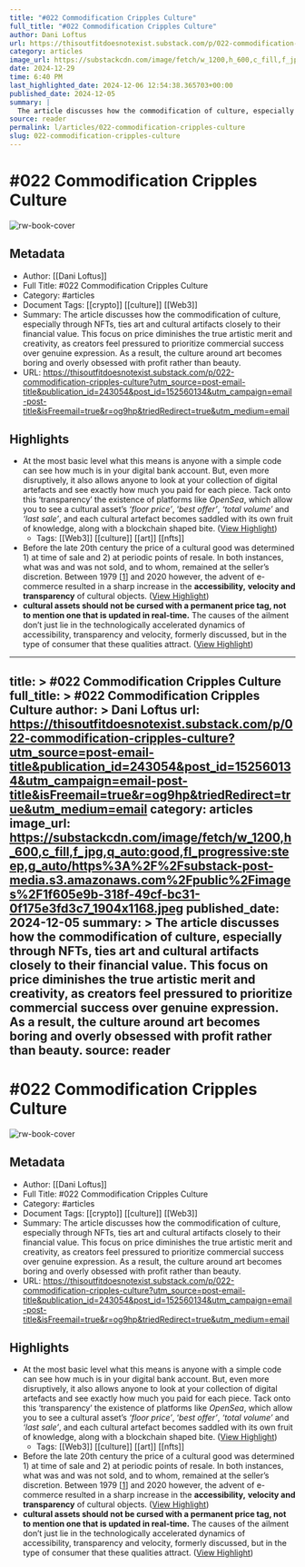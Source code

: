 ```yaml
---
title: "#022 Commodification Cripples Culture"
full_title: "#022 Commodification Cripples Culture"
author: Dani Loftus
url: https://thisoutfitdoesnotexist.substack.com/p/022-commodification-cripples-culture?utm_source=post-email-title&publication_id=243054&post_id=152560134&utm_campaign=email-post-title&isFreemail=true&r=og9hp&triedRedirect=true&utm_medium=email
category: articles
image_url: https://substackcdn.com/image/fetch/w_1200,h_600,c_fill,f_jpg,q_auto:good,fl_progressive:steep,g_auto/https%3A%2F%2Fsubstack-post-media.s3.amazonaws.com%2Fpublic%2Fimages%2F1f605e9b-318f-49cf-bc31-0f175e3fd3c7_1904x1168.jpeg
date: 2024-12-29
time: 6:40 PM
last_highlighted_date: 2024-12-06 12:54:38.365703+00:00
published_date: 2024-12-05
summary: |
  The article discusses how the commodification of culture, especially through NFTs, ties art and cultural artifacts closely to their financial value. This focus on price diminishes the true artistic merit and creativity, as creators feel pressured to prioritize commercial success over genuine expression. As a result, the culture around art becomes boring and overly obsessed with profit rather than beauty.
source: reader
permalink: l/articles/022-commodification-cripples-culture
slug: 022-commodification-cripples-culture
---
```

# #022 Commodification Cripples Culture

![rw-book-cover](https://substackcdn.com/image/fetch/w_1200,h_600,c_fill,f_jpg,q_auto:good,fl_progressive:steep,g_auto/https%3A%2F%2Fsubstack-post-media.s3.amazonaws.com%2Fpublic%2Fimages%2F1f605e9b-318f-49cf-bc31-0f175e3fd3c7_1904x1168.jpeg)

## Metadata
- Author: [[Dani Loftus]]
- Full Title: #022 Commodification Cripples Culture
- Category: #articles
- Document Tags: [[crypto]] [[culture]] [[Web3]] 
- Summary: The article discusses how the commodification of culture, especially through NFTs, ties art and cultural artifacts closely to their financial value. This focus on price diminishes the true artistic merit and creativity, as creators feel pressured to prioritize commercial success over genuine expression. As a result, the culture around art becomes boring and overly obsessed with profit rather than beauty.
- URL: https://thisoutfitdoesnotexist.substack.com/p/022-commodification-cripples-culture?utm_source=post-email-title&publication_id=243054&post_id=152560134&utm_campaign=email-post-title&isFreemail=true&r=og9hp&triedRedirect=true&utm_medium=email

## Highlights
- At the most basic level what this means is anyone with a simple code can see how much is in your digital bank account. But, even more disruptively, it also allows anyone to look at your collection of digital artefacts and see exactly how much you paid for each piece.
  Tack onto this ‘transparency’ the existence of platforms like *OpenSea*, which allow you to see a cultural asset’s *‘floor price’*, ‘*best offer’*, *‘total volume’* and *‘last sale’*, and each cultural artefact becomes saddled with its own fruit of knowledge, along with a blockchain shaped bite. ([View Highlight](https://read.readwise.io/read/01jee0am8q5wpbfewjt73477bj))
    - Tags: [[Web3]] [[culture]] [[art]] [[nfts]] 
- Before the late 20th century the price of a cultural good was determined 1) at time of sale and 2) at periodic points of resale. In both instances, what was and was not sold, and to whom, remained at the seller’s discretion.
  Between 1979 [[1](https://thisoutfitdoesnotexist.substack.com/p/022-commodification-cripples-culture/#footnote-1-152560134)] and 2020 however, the advent of e-commerce resulted in a sharp increase in the **accessibility,** **velocity and transparency** of cultural objects. ([View Highlight](https://read.readwise.io/read/01jee0bsc9ts17mqvecq95776v))
- **cultural assets should not be cursed with a permanent price tag, not to mention one that is updated in real-time.** The causes of the ailment don’t just lie in the technologically accelerated dynamics of accessibility, transparency and velocity, formerly discussed, but in the type of consumer that these qualities attract. ([View Highlight](https://read.readwise.io/read/01jee0jnh0g6ngxdcazq31ymg3))


---
title: >
  #022 Commodification Cripples Culture
full_title: >
  #022 Commodification Cripples Culture
author: >
  Dani Loftus
url: https://thisoutfitdoesnotexist.substack.com/p/022-commodification-cripples-culture?utm_source=post-email-title&publication_id=243054&post_id=152560134&utm_campaign=email-post-title&isFreemail=true&r=og9hp&triedRedirect=true&utm_medium=email
category: articles
image_url: https://substackcdn.com/image/fetch/w_1200,h_600,c_fill,f_jpg,q_auto:good,fl_progressive:steep,g_auto/https%3A%2F%2Fsubstack-post-media.s3.amazonaws.com%2Fpublic%2Fimages%2F1f605e9b-318f-49cf-bc31-0f175e3fd3c7_1904x1168.jpeg
published_date: 2024-12-05
summary: >
  The article discusses how the commodification of culture, especially through NFTs, ties art and cultural artifacts closely to their financial value. This focus on price diminishes the true artistic merit and creativity, as creators feel pressured to prioritize commercial success over genuine expression. As a result, the culture around art becomes boring and overly obsessed with profit rather than beauty.
source: reader
---
# #022 Commodification Cripples Culture

![rw-book-cover](https://substackcdn.com/image/fetch/w_1200,h_600,c_fill,f_jpg,q_auto:good,fl_progressive:steep,g_auto/https%3A%2F%2Fsubstack-post-media.s3.amazonaws.com%2Fpublic%2Fimages%2F1f605e9b-318f-49cf-bc31-0f175e3fd3c7_1904x1168.jpeg)

## Metadata
- Author: [[Dani Loftus]]
- Full Title: #022 Commodification Cripples Culture
- Category: #articles
- Document Tags: [[crypto]] [[culture]] [[Web3]] 
- Summary: The article discusses how the commodification of culture, especially through NFTs, ties art and cultural artifacts closely to their financial value. This focus on price diminishes the true artistic merit and creativity, as creators feel pressured to prioritize commercial success over genuine expression. As a result, the culture around art becomes boring and overly obsessed with profit rather than beauty.
- URL: https://thisoutfitdoesnotexist.substack.com/p/022-commodification-cripples-culture?utm_source=post-email-title&publication_id=243054&post_id=152560134&utm_campaign=email-post-title&isFreemail=true&r=og9hp&triedRedirect=true&utm_medium=email

## Highlights
- At the most basic level what this means is anyone with a simple code can see how much is in your digital bank account. But, even more disruptively, it also allows anyone to look at your collection of digital artefacts and see exactly how much you paid for each piece.
  Tack onto this ‘transparency’ the existence of platforms like *OpenSea*, which allow you to see a cultural asset’s *‘floor price’*, ‘*best offer’*, *‘total volume’* and *‘last sale’*, and each cultural artefact becomes saddled with its own fruit of knowledge, along with a blockchain shaped bite. ([View Highlight](https://read.readwise.io/read/01jee0am8q5wpbfewjt73477bj))
    - Tags: [[Web3]] [[culture]] [[art]] [[nfts]] 
- Before the late 20th century the price of a cultural good was determined 1) at time of sale and 2) at periodic points of resale. In both instances, what was and was not sold, and to whom, remained at the seller’s discretion.
  Between 1979 [[1](https://thisoutfitdoesnotexist.substack.com/p/022-commodification-cripples-culture/#footnote-1-152560134)] and 2020 however, the advent of e-commerce resulted in a sharp increase in the **accessibility,** **velocity and transparency** of cultural objects. ([View Highlight](https://read.readwise.io/read/01jee0bsc9ts17mqvecq95776v))
- **cultural assets should not be cursed with a permanent price tag, not to mention one that is updated in real-time.** The causes of the ailment don’t just lie in the technologically accelerated dynamics of accessibility, transparency and velocity, formerly discussed, but in the type of consumer that these qualities attract. ([View Highlight](https://read.readwise.io/read/01jee0jnh0g6ngxdcazq31ymg3))


